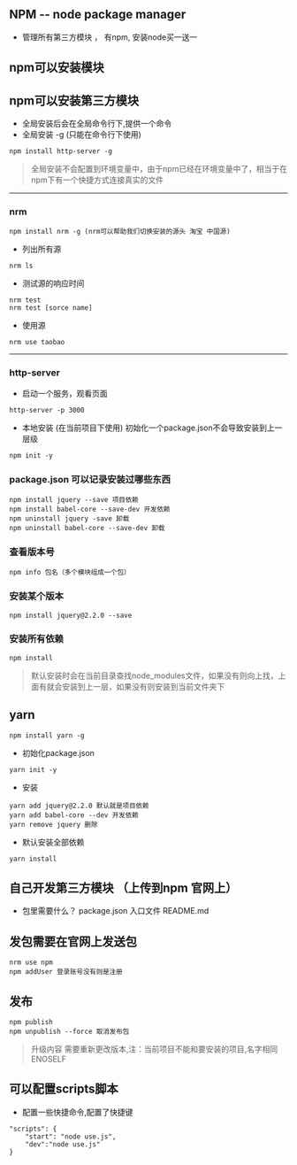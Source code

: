 ## NPM -- node package manager
- 管理所有第三方模块 ， 有npm, 安装node买一送一
## npm可以安装模块
## npm可以安装第三方模块
- 全局安装后会在全局命令行下,提供一个命令
- 全局安装 -g (只能在命令行下使用)
```
npm install http-server -g
```

> 全局安装不会配置到环境变量中，由于npm已经在环境变量中了，相当于在npm下有一个快捷方式连接真实的文件

---

### nrm
```
npm install nrm -g (nrm可以帮助我们切换安装的源头 淘宝 中国源)
```
- 列出所有源
```
nrm ls
```
- 测试源的响应时间
```
nrm test
nrm test [sorce name]
```
- 使用源
```
nrm use taobao
```

---

### http-server
- 启动一个服务，观看页面
```
http-server -p 3000
```
- 本地安装 (在当前项目下使用)
初始化一个package.json不会导致安装到上一层级
```
npm init -y
```
### package.json 可以记录安装过哪些东西
```
npm install jquery --save 项目依赖
npm install babel-core --save-dev 开发依赖
npm uninstall jquery -save 卸载
npm uninstall babel-core --save-dev 卸载
```
### 查看版本号
```
npm info 包名（多个模块组成一个包）
```
### 安装某个版本
```
npm install jquery@2.2.0 --save
```
### 安装所有依赖
```
npm install 
```

> 默认安装时会在当前目录查找node_modules文件，如果没有则向上找，上面有就会安装到上一层，如果没有则安装到当前文件夹下

## yarn
```
npm install yarn -g
```
- 初始化package.json
```
yarn init -y
```
- 安装
```
yarn add jquery@2.2.0 默认就是项目依赖
yarn add babel-core --dev 开发依赖
yarn remove jquery 删除
```
- 默认安装全部依赖
```
yarn install
```

## 自己开发第三方模块 （上传到npm 官网上）
- 包里需要什么？ package.json 入口文件 README.md

##  发包需要在官网上发送包
```
nrm use npm
npm addUser 登录账号没有则是注册

```
## 发布
```
npm publish
npm unpublish --force 取消发布包
```

> 升级内容 需要重新更改版本,注：当前项目不能和要安装的项目,名字相同ENOSELF


## 可以配置scripts脚本
- 配置一些快捷命令,配置了快捷键
```
"scripts": {
    "start": "node use.js",
    "dev":"node use.js"
}
```